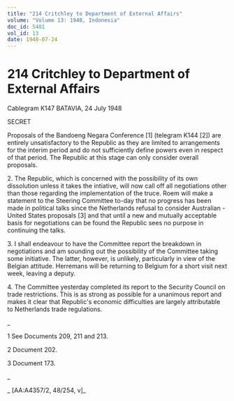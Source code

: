 ```yaml
---
title: "214 Critchley to Department of External Affairs"
volume: "Volume 13: 1948, Indonesia"
doc_id: 5481
vol_id: 13
date: 1948-07-24
---
```


# 214 Critchley to Department of External Affairs

Cablegram K147 BATAVIA, 24 July 1948

SECRET

Proposals of the Bandoeng Negara Conference [1] (telegram K144 [2]) are entirely unsatisfactory to the Republic as they are limited to arrangements for the interim period and do not sufficiently define powers even in respect of that period. The Republic at this stage can only consider overall proposals.

2\. The Republic, which is concerned with the possibility of its own dissolution unless it takes the intiative, will now call off all negotiations other than those regarding the implementation of the truce. Roem will make a statement to the Steering Committee to-day that no progress has been made in political talks since the Netherlands refusal to consider Australian - United States proposals [3] and that until a new and mutually acceptable basis for negotiations can be found the Republic sees no purpose in continuing the talks.

3\. I shall endeavour to have the Committee report the breakdown in negotiations and am sounding out the possibility of the Committee taking some initiative. The latter, however, is unlikely, particularly in view of the Belgian attitude. Herremans will be returning to Belgium for a short visit next week, leaving a deputy.

4\. The Committee yesterday completed its report to the Security Council on trade restrictions. This is as strong as possible for a unanimous report and makes it clear that Republic's economic difficulties are largely attributable to Netherlands trade regulations.

_

1 See Documents 209, 211 and 213.

2 Document 202.

3 Document 173.

_

_ [AA:A4357/2, 48/254, v]_
